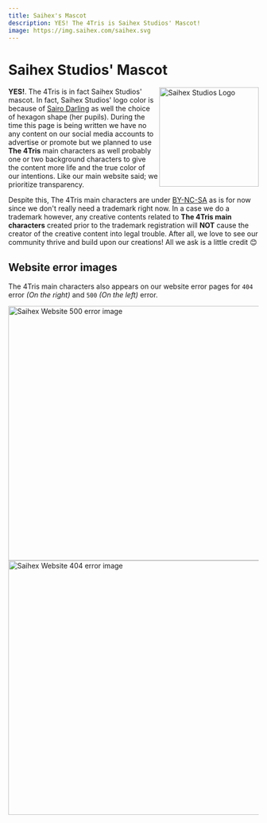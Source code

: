```yaml
---
title: Saihex's Mascot
description: YES! The 4Tris is Saihex Studios' Mascot!
image: https://img.saihex.com/saihex.svg
---
```

# Saihex Studios' Mascot
<img alt="Saihex Studios Logo" align="right" width="200" src="https://img.saihex.com/saihex.svg">

**YES!**. The 4Tris is in fact Saihex Studios' mascot. In fact, Saihex Studios' logo color is because of [Sairo Darling](../Characters/Sairo) as well the choice of hexagon shape (her pupils).
During the time this page is being written we have no any content on our social media accounts to advertise or promote but we planned to use **The 4Tris** main characters as well probably one or two background characters to give the content more life and the true color of our intentions. Like our main website said; we prioritize transparency.

Despite this, The 4Tris main characters are under [BY-NC-SA](https://creativecommons.org/licenses/by-nc-sa/4.0/) as is for now since we don't really need a trademark right now. In a case we do a trademark however, any creative contents related to **The 4Tris main characters** created prior to the trademark registration will **NOT** cause the creator of the creative content into legal trouble. After all, we love to see our community thrive and build upon our creations! All we ask is a little credit 😊

## Website error images
The 4Tris main characters also appears on our website error pages for `404` error *(On the right)* and `500` *(On the left)* error.

<img alt="Saihex Website 500 error image" align="left" width="512" src="https://img.saihex.com/webp?src=website_exclusive/error_images/500.png">
<img alt="Saihex Website 404 error image" align="left" width="512" src="https://img.saihex.com/webp?src=website_exclusive/error_images/404.png">
